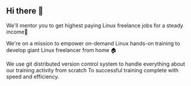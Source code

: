 ## Hi there 👋
We'll mentor you to get highest paying Linux freelance jobs for a steady income🐧

We're on a mission to empower on-demand Linux hands-on training to develop giant Linux freelancer from home 🏠

We use git distributed version control system to handle everything about our training activity from scratch To successful training complete with speed and efficiency.
